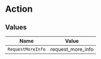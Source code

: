 # Action


## Values

| Name              | Value             |
| ----------------- | ----------------- |
| `RequestMoreInfo` | request_more_info |